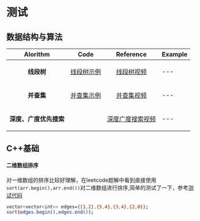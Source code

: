 # 测试
## 数据结构与算法
|<center>   Alorithm    |<center>Code|<center>Reference|<center>Example|
|----|----|----|---|
|<p align="center">**线段树**</p>|<p align="center">[线段树示例](https://github.com/HiJaEn/LeetCodeHub/blob/master/code/Segment_tree.cpp)| <p align="center">[线段树视频](https://www.bilibili.com/video/BV1cb411t7AM?from=search&seid=16819879578820315421)</p>|---|
|<p align="center">**并查集**</p>|<p align="center">[并查集示例](https://github.com/HiJaEn/LeetCodeHub/blob/master/code/Disjoint_set.cpp)| <p align="center">[并查集视频](https://www.bilibili.com/video/BV13t411v7Fs?from=search&seid=301133990733687838)</p>|---|
|<p align="center">**深度、广度优先搜索**</p>|                                                                 |<p align="center">[深度广度搜索视频](https://www.bilibili.com/video/BV1Ks411579J?from=search&seid=11399053858632586820)</p>|---|


## C++基础

#### 二维数组排序

对一维数组的排序比较好理解，在leetcode题解中看到直接使用```sort(arr.begin(),arr.end())```对二维数组进行排序,简单的测试了一下，参考[测试代码](https://github.com/HiJaEn/LeetCodeHub/blob/master/code/VectorVector_sort.cpp)
```bash
vector<vector<int>> edges={{1,2},{5,4},{3,4},{2,8}};
sort(edges.begin(),edges.end());
```
